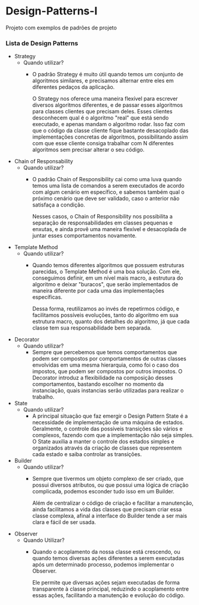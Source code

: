# Design-Patterns-I
Projeto com exemplos de padrões de projeto

### Lista de Design Patterns

- Strategy
    - Quando utilizar?
        - O padrão Strategy é muito útil quando temos um conjunto de algoritmos similares, e precisamos alternar entre eles em diferentes pedaços da aplicação.
          
          O Strategy nos oferece uma maneira flexível para escrever diversos algoritmos diferentes, e de passar esses algoritmos para classes clientes que precisam deles. Esses clientes desconhecem qual é o algoritmo "real" que está sendo executado, e apenas mandam o algoritmo rodar. Isso faz com que o código da classe cliente fique bastante desacoplado das implementações concretas de algoritmos, possibilitando assim com que esse cliente consiga trabalhar com N diferentes algoritmos sem precisar alterar o seu código.     
- Chain of Responsability
    - Quando utilizar?
        - O padrão Chain of Responsibility cai como uma luva quando temos uma lista de comandos a serem executados de acordo com algum cenário em específico, e sabemos também qual o próximo cenário que deve ser validado, caso o anterior não satisfaça a condição.
            
           Nesses casos, o Chain of Responsibility nos possibilita a separação de responsabilidades em classes pequenas e enxutas, e ainda provê uma maneira flexível e desacoplada de juntar esses comportamentos novamente.
- Template Method
    - Quando utilizar?
        - Quando temos diferentes algoritmos que possuem estruturas parecidas, o Template Method é uma boa solução. Com ele, conseguimos definir, em um nível mais macro, a estrutura do algoritmo e deixar "buracos", que serão implementados de maneira diferente por cada uma das implementações específicas.
                    
          Dessa forma, reutilizamos ao invés de repetirmos código, e facilitamos possíveis evoluções, tanto do algoritmo em sua estrutura macro, quanto dos detalhes do algoritmo, já que cada classe tem sua responsabilidade bem separada.
- Decorator
    - Quando utilizar?
        - Sempre que percebemos que temos comportamentos que podem ser compostos por comportamentos de outras classes envolvidas em uma mesma hierarquia, como foi o caso dos impostos, que podem ser compostos por outros impostos. O Decorator introduz a flexibilidade na composição desses comportamentos, bastando escolher no momento da instanciação, quais instancias serão utilizadas para realizar o trabalho.
- State
    - Quando utilizar?
        - A principal situação que faz emergir o Design Pattern State é a necessidade de implementação de uma máquina de estados. Geralmente, o controle das possíveis transições são vários e complexos, fazendo com que a implementação não seja simples. O State auxilia a manter o controle dos estados simples e organizados através da criação de classes que representem cada estado e saiba controlar as transições.
- Builder
    - Quando utilizar?
        - Sempre que tivermos um objeto complexo de ser criado, que possui diversos atributos, ou que possui uma lógica de criação complicada, podemos esconder tudo isso em um Builder.
          
          Além de centralizar o código de criação e facilitar a manutenção, ainda facilitamos a vida das classes que precisam criar essa classe complexa, afinal a interface do Builder tende a ser mais clara e fácil de ser usada.
- Observer
    - Quando Utilizar?
        - Quando o acoplamento da nossa classe está crescendo, ou quando temos diversas ações diferentes a serem executadas após um determinado processo, podemos implementar o Observer.
          
          Ele permite que diversas ações sejam executadas de forma transparente à classe principal, reduzindo o acoplamento entre essas ações, facilitando a manutenção e evolução do código.     